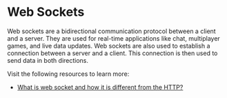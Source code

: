 # Web Sockets

Web sockets are a bidirectional communication protocol between a client and a server. They are used for real-time applications like chat, multiplayer games, and live data updates. Web sockets are also used to establish a connection between a server and a client. This connection is then used to send data in both directions.

Visit the following resources to learn more:

- [What is web socket and how it is different from the HTTP?](https://www.geeksforgeeks.org/what-is-web-socket-and-how-it-is-different-from-the-http/)
